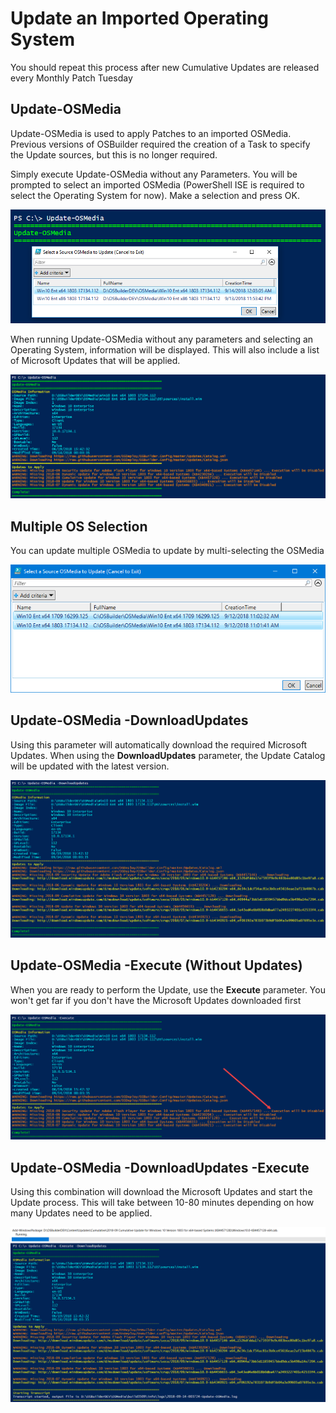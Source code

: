 # Update an Imported Operating System

You should repeat this process after new Cumulative Updates are released every Monthly Patch Tuesday

## Update-OSMedia

Update-OSMedia is used to apply Patches to an imported OSMedia.  Previous versions of OSBuilder required the creation of a Task to specify the Update sources, but this is no longer required.

Simply execute Update-OSMedia without any Parameters.  You will be prompted to select an imported OSMedia \(PowerShell ISE is required to select the Operating System for now\).  Make a selection and press OK.

![](../../.gitbook/assets/2018-09-14_0-13-20.png)

When running Update-OSMedia without any parameters and selecting an Operating System, information will be displayed.  This will also include a list of Microsoft Updates that will be applied.

![](../../.gitbook/assets/2018-09-14_0-22-06.png)

## Multiple OS Selection

You can update multiple OSMedia to update by multi-selecting the OSMedia

![](../../.gitbook/assets/2018-09-12_11-19-45.png)

## Update-OSMedia -DownloadUpdates

Using this parameter will automatically download the required Microsoft Updates.  When using the **DownloadUpdates** parameter, the Update Catalog will be updated with the latest version.

![](../../.gitbook/assets/2018-09-14_0-29-33.png)

## Update-OSMedia -Execute \(Without Updates\)

When you are ready to perform the Update, use the **Execute** parameter.  You won't get far if you don't have the Microsoft Updates downloaded first

![](../../.gitbook/assets/2018-09-14_0-30-50.png)

## Update-OSMedia -DownloadUpdates -Execute

Using this combination will download the Microsoft Updates and start the Update process.  This will take between 10-80 minutes depending on how many Updates need to be applied.

![](../../.gitbook/assets/2018-09-14_0-40-13.png)



